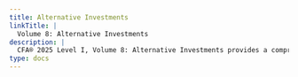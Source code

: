 ```yaml
---
title: Alternative Investments
linkTitle: |
  Volume 8: Alternative Investments
description: |
  CFA® 2025 Level I, Volume 8: Alternative Investments provides a comprehensive exploration of non-traditional asset classes and their role in modern portfolio construction. Covering key areas such as private equity, hedge funds, real estate, infrastructure, commodities, and digital assets, this volume equips aspiring analysts and practitioners with the knowledge to identify opportunities, evaluate risks, and optimize returns in alternative markets. Through in-depth coverage of performance measurement, due diligence, governance, and regulatory issues, Volume 8 offers essential insights aligned with the official CFA® curriculum. It is a must-have resource for anyone looking to enhance their finance career, deepen their understanding of alternative investments, and prepare for success on the CFA® 2025 Level I exam.
type: docs
---
```

